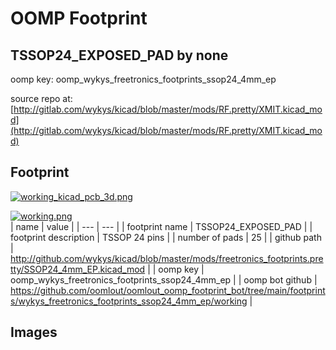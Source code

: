 # OOMP Footprint  
## TSSOP24_EXPOSED_PAD  by none  
  
oomp key: oomp_wykys_freetronics_footprints_ssop24_4mm_ep  
  
source repo at: [http://gitlab.com/wykys/kicad/blob/master/mods/RF.pretty/XMIT.kicad_mod](http://gitlab.com/wykys/kicad/blob/master/mods/RF.pretty/XMIT.kicad_mod)  
## Footprint  
  
[![working_kicad_pcb_3d.png](working_kicad_pcb_3d_600.png)](working_kicad_pcb_3d.png)  
  
[![working.png](working_600.png)](working.png)  
| name | value | 
| --- | --- | 
| footprint name | TSSOP24_EXPOSED_PAD | 
| footprint description | TSSOP 24 pins | 
| number of pads | 25 | 
| github path | http://github.com/wykys/kicad/blob/master/mods/freetronics_footprints.pretty/SSOP24_4mm_EP.kicad_mod | 
| oomp key | oomp_wykys_freetronics_footprints_ssop24_4mm_ep | 
| oomp bot github | https://github.com/oomlout/oomlout_oomp_footprint_bot/tree/main/footprints/wykys_freetronics_footprints_ssop24_4mm_ep/working | 
## Images  
